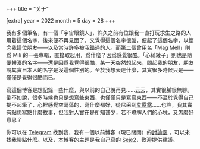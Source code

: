 +++
title = "关于"

[extra]
year = 2022
month = 5
day = 28
+++

我有多個筆名，有一個「宇宙眼鏡人」，許久之前有位跟我一直打玩求生之路的人用着這個名字，後來便不再見面了，又覺得這個名字很酷，便起了這個名字，以懷念我這位朋友——以及當時許多被我錯過的人。而第二個曾用名「Mag Mell」則爲 Mili 的一張專輯，直接取起用，爲什麼？因爲感覺很酷。「心綺綾子」則也是隨便軿湊的名字——還是因爲我覺得很酷，某一天突然想起來，問起我的朋友，朋友說其實日本人的名字是沒這個性別的。至於我想表達什麼，其實很多時候只是——僅僅是覺得很酷而已。

寫這個博客是想記錄一些什麼，與以前的自己說再見……云云，其實很膩很無聊。倒不如說，很多時候也只是想寫些東西，也僅僅只是寫寫東西——不至於覺得自己提不起筆了，心裡感覺空蕩蕩的，寫什麼都好，從尼采到[艾露露](https://space.bilibili.com/1501380958)……也許，我其實有點想寫點什麼故事，但我對人實在是所知甚少，若不瞭解人們的心境，又怎麼好意思？

你可以在 [Telegram](https://t.me/jyuzoungaangengjan) 找到我，我有一個以前博客（現已關閉）的[討論羣](https://t.me/utopiosphere_chat) ，可以來找我聊點什麼。以及，本博客的主題是我自己寫的 [Seje2](https://www.getzola.org/themes/seje2/)，歡迎提供建議。